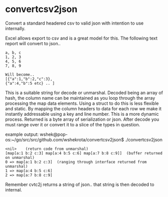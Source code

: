# convertcsv2json
Convert a standard headered csv to valid json with intention to use internally.

Excel allows export to csv and is a great model for this. The following text report 
will convert to json..
```
a, b, c
1, 2, 3
4, 5, 6
7, 8, 9

Will become..
[{"a":1,"b":2,"c":3},
{"a":4,"b":5 etc} .. ]
```
This is a suitable string for decode or unmarshal. Decoded being an array of hash, the column
name can be maintained as you loop through the array processing the map data elements. Using a
struct to do this is less flexible and static. By mapping the column headers to data for each 
row we make it instantly addressable using a key and line number. This is a more dynamic 
process.
Returned is a byte array of serialization or json. After decode you must range over it or 
convert it to a slice of the types in question.

example output:
wshek@pop-os:~/go/src/src/github.com/wshekrota/convertcsv2json$ ./convertcsv2json 
```
<nil>    (return code from unmarshal)
[map[a:1 b:2 c:3] map[a:4 b:5 c:6] map[a:7 b:8 c:9]]  (buffer returned on unmarshal)
0 => map[a:1 b:2 c:3]  (ranging through interface returned from unmarshal)
1 => map[a:4 b:5 c:6]
2 => map[a:7 b:8 c:9]
```
Remember cvtc2j returns a string of json.. that string is then decoded to internal.
